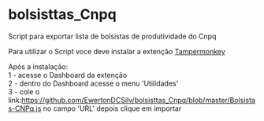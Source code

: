 # bolsisttas_Cnpq
Script para exportar lista de bolsistas de produtividade do Cnpq

Para utilizar o Script voce deve instalar a extenção <a href="https://tampermonkey.net/" >Tampermonkey</a>

Após a instalação:<br>
    1 - acesse o Dashboard da extenção <br>
    2 - dentro do Dashboard acesse o menu 'Utilidades'<br>
    3 - cole o link:https://github.com/EwertonDCSilv/bolsisttas_Cnpq/blob/master/Bolsistas-CNPq.js
        no campo 'URL' depois clique em importar<br>
